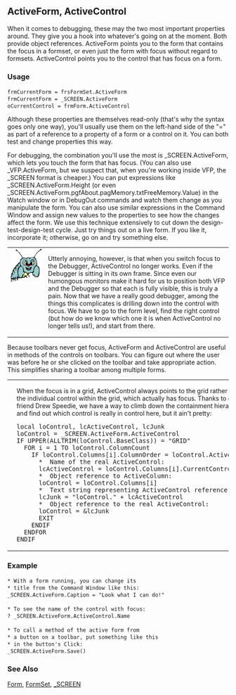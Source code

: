 ## ActiveForm, ActiveControl

When it comes to debugging, these may the two most important properties around. They give you a hook into whatever's going on at the moment. Both provide object references. ActiveForm points you to the form that contains the focus in a formset, or even just the form with focus without regard to formsets. ActiveControl points you to the control that has focus on a form.

### Usage

```foxpro
frmCurrentForm = frsFormSet.ActiveForm
frmCurrentForm = _SCREEN.ActiveForm
oCurrentControl = frmForm.ActiveControl
```

Although these properties are themselves read-only (that's why the syntax goes only one way), you'll usually use them on the left-hand side of the "=" as part of a reference to a property of a form or a control on it. You can both test and change properties this way.

For debugging, the combination you'll use the most is _SCREEN.ActiveForm, which lets you touch the form that has focus. (You can also use _VFP.ActiveForm, but we suspect that, when you're working inside VFP, the _SCREEN format is cheaper.) You can put expressions like _SCREEN.ActiveForm.Height (or even _SCREEN.ActiveForm.pgfAbout.pagMemory.txtFreeMemory.Value) in the Watch window or in DebugOut commands and watch them change as you manipulate the form. You can also use similar expressions in the Command Window and assign new values to the properties to see how the changes affect the form. We use this technique extensively to cut down the design-test-design-test cycle. Just try things out on a live form. If you like it, incorporate it; otherwise, go on and try something else.

<table>
<tr>
  <td width="17%" valign="top">
<img width="95" height="77" src="bug.gif">
  </td>
  <td width=83%>
  <p>Utterly annoying, however, is that when you switch focus to the Debugger, ActiveControl no longer works. Even if the Debugger is sitting in its own frame. Since even our humongous monitors make it hard for us to position both VFP and the Debugger so that each is fully visible, this is truly a pain. Now that we have a really good debugger, among the things this complicates is drilling down into the control with focus. We have to go to the form level, find the right control (but how do we know which one it is when ActiveControl no longer tells us!), and start from there.</p>
  </td>
 </tr>
</table>

Because toolbars never get focus, ActiveForm and ActiveControl are useful in methods of the controls on toolbars. You can figure out where the user was before he or she clicked on the toolbar and take appropriate action. This simplifies sharing a toolbar among multiple forms.

<table>
<tr>
  <td width="17%" valign="top">
<img width="94" height="94" src="Design.gif">
  </td>
  <td width=83%>
  <p>When the focus is in a grid, ActiveControl always points to the grid rather than to the individual control within the grid, which actually has focus. Thanks to our friend Drew Speedie, we have a way to climb down the containment hierarchy and find out which control is really in control here, but it ain't pretty:</p>
<pre>local loControl, lcActiveControl, lcJunk
loControl = _SCREEN.ActiveForm.ActiveControl
IF UPPER(ALLTRIM(loControl.BaseClass)) = &quot;GRID&quot;
  FOR i = 1 TO loControl.ColumnCount
    IF loControl.Columns[i].ColumnOrder = loControl.ActiveColumn
      *  Name of the real ActiveControl:
      lcActiveControl = loControl.Columns[i].CurrentControl
      *  Object reference to ActiveColumn:
      loControl = loControl.Columns[i]
      *  Text string representing ActiveControl reference:
      lcJunk = &quot;loControl.&quot; + lcActiveControl
      *  Object reference to the real ActiveControl:
      loControl = &amp;lcJunk
      EXIT
    ENDIF
  ENDFOR
ENDIF</pre>
  </td>
 </tr>
</table>

### Example

```foxpro
* With a form running, you can change its
* title from the Command Window like this:
_SCREEN.ActiveForm.Caption = "Look what I can do!"

* To see the name of the control with focus:
? _SCREEN.ActiveForm.ActiveControl.Name

* To call a method of the active form from
* a button on a toolbar, put something like this
* in the button's Click:
_SCREEN.ActiveForm.Save()
```
### See Also

[Form](s4g598.md), [FormSet](s4g598.md), [_SCREEN](s4g418.md)